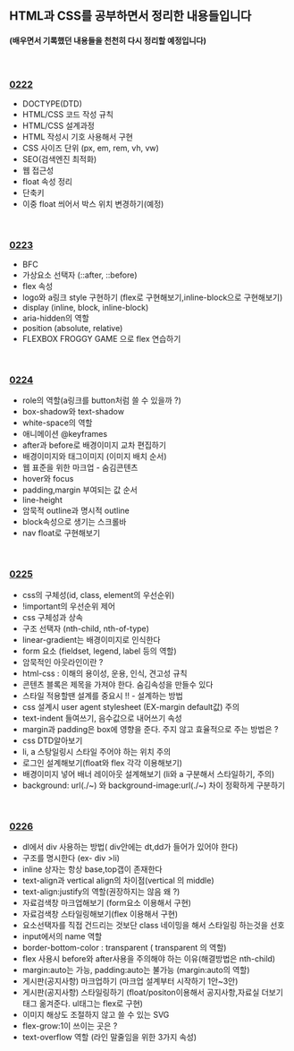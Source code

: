 ## HTML과 CSS를 공부하면서 정리한 내용들입니다   

#### (배우면서 기록했던 내용들을 천천히 다시 정리할 예정입니다)        

<br>

### [0222](https://github.com/heejung-gjt/TIL/blob/master/html_css/0222-html%EC%A0%95%EB%A6%AC.md)    

- DOCTYPE(DTD)    
- HTML/CSS 코드 작성 규칙    
- HTML/CSS 설계과정    
- HTML 작성시 기호 사용해서 구현   
- CSS 사이즈 단위 (px, em, rem, vh, vw)   
- SEO(검색엔진 최적화)   
- 웹 접근성   
- float 속성 정리    
- 단축키       
- 이중 float 씌어서 박스 위치 변경하기(예정)    
<br>


 ### [0223](https://github.com/heejung-gjt/TIL/blob/master/html_css/0223-html%EC%A0%95%EB%A6%AC.md)
- BFC      
- 가상요소 선택자 (::after, ::before)   
- flex 속성   
- logo와 a링크 style 구현하기 (flex로 구현해보기,inline-block으로 구현해보기)         
- display (inline, block, inline-block)    
- aria-hidden의 역할    
- position (absolute, relative)        
- FLEXBOX FROGGY GAME 으로 flex 연습하기    
<br>

 ### [0224](https://github.com/heejung-gjt/TIL/blob/master/html_css/0224-html%EC%A0%95%EB%A6%AC.md)
- role의 역할(a링크를 button처럼 쓸 수 있을까 ?)         
- box-shadow와 text-shadow          
- white-space의 역할        
- 애니메이션 @keyframes       
- after과 before로 배경이미지 교차 편집하기       
- 배경이미지와 태그이미지 (이미지 배치 순서)        
- 웹 표준을 위한 마크업 - 숨김콘텐츠         
- hover와 focus    
- padding,margin 부여되는 값 순서    
- line-height    
- 암묵적 outline과 명시적 outline    
- block속성으로 생기는 스크롤바      
- nav float로 구현해보기        
<br>

### [0225](https://github.com/heejung-gjt/TIL/blob/master/html_css/0225-html%EC%A0%95%EB%A6%AC.md)
- css의 구체성(id, class, element의 우선순위)   
- !important의 우선순위 제어   
- css 구체성과 상속    
- 구조 선택자 (nth-child, nth-of-type)   
- linear-gradient는 배경이미지로 인식한다   
- form 요소 (fieldset, legend, label 등의 역할)     
- 암묵적인 아웃라인이란 ?   
- html-css : 이해의 용이성, 운용, 인식, 견고성 규칙   
- 콘텐츠 블록은 제목을 가져야 한다. 숨김속성을 만들수 있다   
- 스타일 적용할땐 설계를 중요시  !! - 설계하는 방법   
- css 설계시 user agent stylesheet (EX-margin default값) 주의     
- text-indent 들여쓰기, 음수값으로 내어쓰기 속성   
- margin과 padding은 box에 영향을 준다. 주지 않고 효율적으로 주는 방법은 ?   
- css DTD알아보기    
- li, a 스탕일링시 스타일 주어야 하는 위치 주의   
- 로그인 설계해보기(float와 flex 각각 이용해보기)   
- 배경이미지 넣어 배너 레이아웃 설계해보기 (li와 a 구분해서 스타일하기, 주의)   
- background: url(./~) 와 background-image:url(./~) 차이 정확하게 구분하기   
<br>

### [0226]()
- dl에서 div 사용하는 방법( div안에는 dt,dd가 들어가 있어야 한다)       
- 구조를 명시한다 (ex- div >li)    
- inline 상자는 항상 base,top갭이 존재한다    
- text-align과 vertical align의 차이점(vertical 의 middle)    
- text-align:justify의 역할(권장하지는 않음 왜 ?)    
- 자료검색창 마크업해보기 (form요소 이용해서 구현)     
- 자료검색창 스타일링해보기(flex 이용해서 구현)    
- 요소선택자를 직접 건드리는 것보단 class 네이밍을 해서 스타일링 하는것을 선호   
- input에서의 name 역할   
- border-bottom-color : transparent ( transparent 의 역할)    
- flex 사용시 before와 after사용을 주의해야 하는 이유(해결방법은 nth-child)      
- margin:auto는 가능, padding:auto는 불가능 (margin:auto의 역할)    
- 게시판(공지사항) 마크업하기 (마크업 설계부터 시작하기 1안~3안)   
- 게시판(공지사항) 스타일링하기 (float/positon이용해서 공지사항,자료실 더보기 태그 옮겨준다. ul태그는 flex로 구현)          
- 이미지 해상도 조절하지 않고 쓸 수 있는 SVG    
- flex-grow:1이 쓰이는 곳은 ? 
- text-overflow 역할 (라인 말줄임을 위한 3가지 속성)    

















